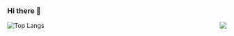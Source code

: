 ### Hi there 👋

![Top Langs](https://github-readme-stats.vercel.app/api/top-langs/?username=WoodyLetsCode)<img src="https://github-readme-stats.vercel.app/api/pin/?username=WoodyLetsCode&repo=WLED-GUI" align="right">

<!--
**WoodyLetsCode/WoodyLetsCode** is a ✨ _special_ ✨ repository because its `README.md` (this file) appears on your GitHub profile.

Here are some ideas to get you started:

- 🔭 I’m currently working on ...
- 🌱 I’m currently learning ...
- 👯 I’m looking to collaborate on ...
- 🤔 I’m looking for help with ...
- 💬 Ask me about ...
- 📫 How to reach me: ...
- 😄 Pronouns: ...
- ⚡ Fun fact: ...
-->
